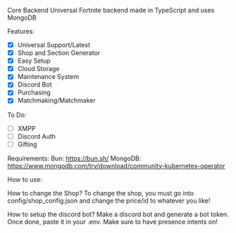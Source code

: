 Core Backend
Universal Fortnite backend made in TypeScript and uses MongoDB

Features:

- [x] Universal Support/Latest
- [x] Shop and Section Generator
- [x] Easy Setup
- [x] Cloud Storage
- [x] Maintenance System
- [x] Discord Bot
- [x] Purchasing
- [x] Matchmaking/Matchmaker

To Do:

- [ ] XMPP
- [ ] Discord Auth
- [ ] Gifting

Requirements:
Bun: https://bun.sh/
MongoDB: https://www.mongodb.com/try/download/community-kubernetes-operator

How to use:

How to change the Shop? To change the shop, you must go into config/shop_config.json and change the price/id to whatever you like!

How to setup the discord bot? Make a discord bot and generate a bot token. Once done, paste it in your .env. Make sure to have presence intents on!

